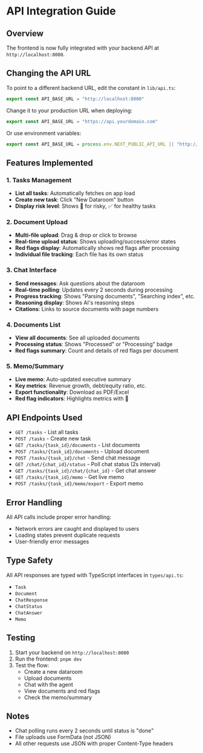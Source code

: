 # API Integration Guide

## Overview
The frontend is now fully integrated with your backend API at `http://localhost:8000`.

## Changing the API URL

To point to a different backend URL, edit the constant in `lib/api.ts`:

```typescript
export const API_BASE_URL = "http://localhost:8000"
```

Change it to your production URL when deploying:
```typescript
export const API_BASE_URL = "https://api.yourdomain.com"
```

Or use environment variables:
```typescript
export const API_BASE_URL = process.env.NEXT_PUBLIC_API_URL || "http://localhost:8000"
```

## Features Implemented

### 1. Tasks Management
- **List all tasks**: Automatically fetches on app load
- **Create new task**: Click "New Dataroom" button
- **Display risk level**: Shows 🚩 for risky, ✅ for healthy tasks

### 2. Document Upload
- **Multi-file upload**: Drag & drop or click to browse
- **Real-time upload status**: Shows uploading/success/error states
- **Red flags display**: Automatically shows red flags after processing
- **Individual file tracking**: Each file has its own status

### 3. Chat Interface
- **Send messages**: Ask questions about the dataroom
- **Real-time polling**: Updates every 2 seconds during processing
- **Progress tracking**: Shows "Parsing documents", "Searching index", etc.
- **Reasoning display**: Shows AI's reasoning steps
- **Citations**: Links to source documents with page numbers

### 4. Documents List
- **View all documents**: See all uploaded documents
- **Processing status**: Shows "Processed" or "Processing" badge
- **Red flags summary**: Count and details of red flags per document

### 5. Memo/Summary
- **Live memo**: Auto-updated executive summary
- **Key metrics**: Revenue growth, debt/equity ratio, etc.
- **Export functionality**: Download as PDF/Excel
- **Red flag indicators**: Highlights metrics with 🚩

## API Endpoints Used

- `GET /tasks` - List all tasks
- `POST /tasks` - Create new task
- `GET /tasks/{task_id}/documents` - List documents
- `POST /tasks/{task_id}/documents` - Upload document
- `POST /tasks/{task_id}/chat` - Send chat message
- `GET /chat/{chat_id}/status` - Poll chat status (2s interval)
- `GET /tasks/{task_id}/chat/{chat_id}` - Get chat answer
- `GET /tasks/{task_id}/memo` - Get live memo
- `POST /tasks/{task_id}/memo/export` - Export memo

## Error Handling

All API calls include proper error handling:
- Network errors are caught and displayed to users
- Loading states prevent duplicate requests
- User-friendly error messages

## Type Safety

All API responses are typed with TypeScript interfaces in `types/api.ts`:
- `Task`
- `Document`
- `ChatResponse`
- `ChatStatus`
- `ChatAnswer`
- `Memo`

## Testing

1. Start your backend on `http://localhost:8000`
2. Run the frontend: `pnpm dev`
3. Test the flow:
   - Create a new dataroom
   - Upload documents
   - Chat with the agent
   - View documents and red flags
   - Check the memo/summary

## Notes

- Chat polling runs every 2 seconds until status is "done"
- File uploads use FormData (not JSON)
- All other requests use JSON with proper Content-Type headers
